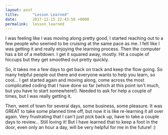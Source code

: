 ```yaml
---
layout: post
title:      "Lesson Learned"
date:       2017-12-15 22:43:50 +0000
permalink:  lesson_learned
---
```



I was feeling like I was moving along pretty good, I started reaching out to a few people who seemed to be cruising at the same pace as me. I felt like I was getting it and really enjoying the learning process. Then the computer has a bit of a meltdown. I get it squared away, mostly. Hit a couple of hiccups but they get smoothed out pretty quickly.

So, it takes me a few days to get back on track and keep the flow going. So many helpful people out there and everyone wants to help you learn, so cool... I get started again and moving along, come across the most complicated coding that I have done so far (which at this point isn't much, but you have to start somewhere!). Needed to ask for help a couple of times, but I was really getting it.

Then, went of town for several days, some business, some pleasure. It was GREAT to take some planned time off, but now it is like re-learning it all over again. Very frustrating that I can't just pick back up, have to take a couple days to review... Still loving it! But I have learned that to keep a foot in the door, even only an hour a day, will be very helpful for me in the future! :)
